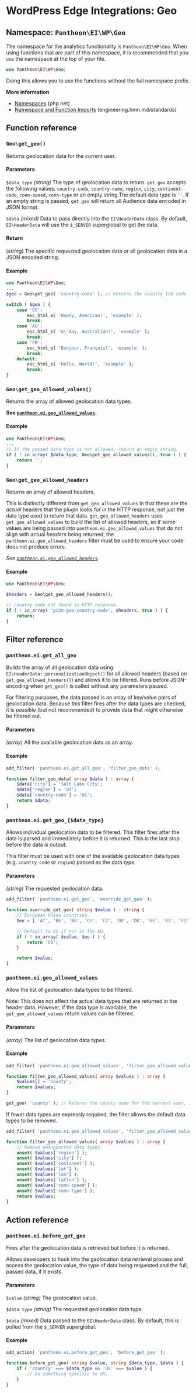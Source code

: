 # WordPress Edge Integrations: Geo

## Namespace: `Pantheon\EI\WP\Geo`

The namespace for the analytics functionality is `Pantheon\EI\WP\Geo`. When using functions that are part of this namespace, it is recommended that you `use` the namespace at the top of your file.

```php
use Pantheon\EI\WP\Geo;
```

Doing this allows you to use the functions without the full namespace prefix. 

**More information**
* [Namespaces](https://www.php.net/manual/en/language.namespaces.php) (php.net)
* [Namespace and Function Imports](https://engineering.hmn.md/standards/style/php/#namespace-and-function-imports) (engineering.hmn.md/standards)

## Function reference

### `Geo\get_geo()`

Returns geolocation data for the current user.

#### Parameters

`$data_type` _(string)_ The type of geolocation data to return. `get_geo` accepts the following values: `country-code`, `country-name`, `region`, `city`, `continent-code`, `conn-speed`, `conn-type` or an empty string.The default data type is `''`. If an empty string is passed, `get_geo` will return all Audience data encoded in JSON format.

`$data` _(mixed)_ Data to pass directly into the `EI\HeaderData` class. By default, `EI\HeaderData` will use the `$_SERVER` superglobal to get the data.

#### Return

_(string)_ The specific requested geolocation data or all geolocation data in a JSON encoded string.

#### Example

```php
use Pantheon\EI\WP\Geo;
...
$geo = Geo\get_geo( 'country-code' ); // Returns the country ISO code for the current user, e.g. 'US'.

switch ( $geo ) {
	case 'US':
		esc_html_e( 'Howdy, American!', 'example' );
		break;
	case 'AU':
		esc_html_e( 'G\'day, Australian!', 'example' );
		break;
	case 'FR':
		esc_html_e( 'Bonjour, Français!', 'example' );
		break;
	default:
		esc_html_e( 'Hello, World!', 'example' );
		break;
}
```

### `Geo\get_geo_allowed_values()`

Returns the array of allowed geolocation data types.

__See [`pantheon.ei.geo_allowed_values`](#pantheon.ei.geo_allowed_values).__

#### Example

```php
use Pantheon\EI\WP\Geo;
...
// If the passed data type is not allowed, return an empty string.
if ( ! in_array( $data_type, Geo\get_geo_allowed_values(), true ) ) {
	return '';
}
```

### `Geo\get_geo_allowed_headers`

Returns an array of allowed headers.

This is distinctly different from `get_geo_allowed_values` in that these are the _actual_ headers that the plugin looks for in the HTTP response, not just the data type used to return that data. `get_geo_allowed_headers` uses `get_geo_allowed_values` to build the list of allowed headers, so if some values are being passed into `pantheon.ei.geo_allowed_values` that do not align with actual _headers_ being returned, the `pantheon.ei.geo_allowed_headers` filter must be used to ensure your code does not produce errors.

_See [`pantheon.ei.geo_allowed_headers`](#pantheoneigeoallowedheaders)._

#### Example

```php
use Pantheon\EI\WP\Geo;

$headers = Geo\get_geo_allowed_headers();

// Country code not found in HTTP response.
if ( ! in_array( 'p13n-geo-country-code', $headers, true ) ) {
	return;
}
```

## Filter reference

### `pantheon.ei.get_all_geo`

Builds the array of all geolocation data using `EI\HeaderData::personalizationObject()` for all allowed headers (based on `get_geo_allowed_headers()`) and allows it to be filtered. Runs before JSON-encoding when `get_geo()` is called without any parameters passed.

For filtering purposes, the data passed is an array of key/value pairs of geolocation data. Because this filter fires after the data types are checked, it is _possible_ (but not recommended) to provide data that might otherwise be filtered out.

#### Parameters

_(array)_ All the available geolocation data as an array.

#### Example

```php
add_filter( 'pantheon.ei.get_all_geo', 'filter_geo_data' );

function filter_geo_data( array $data ) : array {
	$data['city'] = 'Salt Lake City';
	$data['region'] = 'UT';
	$data['country-code'] = 'US';
	return $data;
}
```

### `pantheon.ei.get_geo_{$data_type}`

Allows individual geolocation data to be filtered. This filter fires after the data is parsed and immediately before it is returned. This is the last stop before the data is output.

This filter must be used with one of the available geolocation data types (e.g. `country-code` or `region`) passed as the data type.

#### Parameters

_(string)_ The requested geolocation data.

```php
add_filter( 'pantheon.ei.get_geo', 'override_get_geo' );

function override_get_geo( string $value ) : string {
	// European Union countries.
	$eu = [ 'AT', 'BE', 'BG', 'CY', 'CZ', 'DE', 'DK', 'EE', 'ES', 'FI', 'FR', 'GB', 'GR', 'HR', 'HU', 'IE', 'IT', 'LV', 'LT', 'LU', 'MT', 'NL', 'PL', 'PT', 'RO', 'SK', 'SI', 'SE' ];

	// Default to US if not in the EU.
	if ( ! in_array( $value, $eu ) ) {
		return 'US';
	}

	return $value;
}
```

### `pantheon.ei.geo_allowed_values`

Allow the list of geolocation data types to be filtered.

Note: This does not affect the actual data types that are returned in the header data. However, if the data type _is_ available, the `get_geo_allowed_values` return values can be filtered.

#### Parameters

_(array)_ The list of geolocation data types.

#### Example

```php
add_filter( 'pantheon.ei.geo_allowed_values', 'filter_geo_allowed_values' );

function filter_geo_allowed_values( array $values ) : array {
	$values[] = 'county';
	return $values;
}

get_geo( 'county' ); // Returns the county name for the current user, if available.
```

If fewer data types are expressly required, the filter allows the default data types to be removed.

```php
add_filter( 'pantheon.ei.geo_allowed_values', 'filter_geo_allowed_values' );

function filter_geo_allowed_values( array $values ) : array {
	// Remove unsupported data types.
	unset( $values['region'] );
	unset( $values['city'] );
	unset( $values['continent'] );
	unset( $values['lat'] );
	unset( $values['lon'] );
	unset( $values['latlon'] );
	unset( $values['conn-speed'] );
	unset( $values['conn-type'] );
	return $values;
}
```

## Action reference

### `pantheon.ei.before_get_geo`

Fires after the geolocation data is retrieved but before it is returned.

Allows developers to hook into the geolocation data retrieval process and access the geolocation value, the type of data being requested and the full, passed data, if it exists.

#### Parameters

`$value` _(string)_ The geolocation value.

`$data_type` _(string)_ The requested geolocation data type.

`$data` _(mixed)_ Data passed to the `EI\HeaderData` class. By default, this is pulled from the `$_SERVER` superglobal.

#### Example
```php
add_action( 'pantheon.ei.before_get_geo', 'before_get_geo' );

function before_get_geo( string $value, string $data_type, $data ) {
	if ( 'country' === $data_type && 'US' === $value ) {
		// Do something specific to US.
	}
}
```
